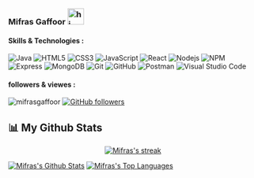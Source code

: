 ###  Mifras  Gaffoor <img src="https://user-images.githubusercontent.com/1303154/88677602-1635ba80-d120-11ea-84d8-d263ba5fc3c0.gif" width="33px" alt="hi">  <br/>
<!-- 🌱 Currently reading BSc (Hons) in Information Technology and Management,University of Moratuwa. </br>
🔎 Looking for internship in software engineer(fullstack) possition.</br>
👀 Interested in coding & traveling </br>
📫 Reach me: mifrasgaffoor@gmail.com</br> -->
<h4>Skills & Technologies :</h4>

![Java](https://img.shields.io/badge/-Java-black?style=flat-square&logo=java)
![HTML5](https://img.shields.io/badge/-HTML5-black?style=flat-square&logo=html5)
![CSS3](https://img.shields.io/badge/-CSS3-black?style=flat-square&logo=css3&logoColor=blue) 
![JavaScript](https://img.shields.io/badge/-JavaScript-black?style=flat-square&logo=javascript)
![React](https://img.shields.io/badge/-React-black?style=flat-square&logo=react)
![Nodejs](https://img.shields.io/badge/-Nodejs-black?style=flat-square&logo=Node.js)
![NPM](https://img.shields.io/badge/-NPM-black?style=flat-square&logo=npm)
![Express](https://img.shields.io/badge/-Express-black?style=flat-square&logo=express&logoColor=yellow)
![MongoDB](https://img.shields.io/badge/-MongoDB-black?style=flat-square&logo=mongodb)
![Git](https://img.shields.io/badge/-Git-black?style=flat-square&logo=git)
![GitHub](https://img.shields.io/badge/-GitHub-black?style=flat-square&logo=github)
![Postman](https://img.shields.io/badge/-Postman-black?style=flat-square&logo=postman)
![Visual Studio Code](https://img.shields.io/badge/-Visual%20Studio%20Code%20-black?style=flat-square&logo=Visual%20Studio%20Code&logoColor=blue) 



 <h4>followers & viewes :</h4> 
  
<p align="left"> <img src="https://komarev.com/ghpvc/?username=mifrasgaffoor&label=Profile%20views&color=yellow&style=flat" alt="mifrasgaffoor" /> 
<a href="https://github.com/mifrasgaffoor?tab=followers">
    <img alt="GitHub followers" src="https://img.shields.io/github/followers/mifrasgaffoor?color=blueviolet&logo=github">
  </a>

## 📊 My Github Stats
 <p align="center">
    <a href="https://github.com/mifrasgaffoor/github-readme-streak-stats">
        <img title="🔥 Get streak stats for your profile at git.io/streak-stats" alt="Mifras's streak" src="https://github-readme-streak-stats.herokuapp.com/?user=mifrasgaffoor&theme=black-ice&hide_border=true&stroke=0000&background=060A0CD0"/>
    </a>
  <br/>
</p>
    <a href="https://github.com/mifrasgaffoor/github-readme-stats"><img alt="Mifras's Github Stats" src="https://github-readme-stats.vercel.app/api?username=mifrasgaffoor&show_icons=true&count_private=true&theme=react&hide_border=true&bg_color=0D1117" /></a>
  <a href="https://github.com/mifrasgaffoor/github-readme-stats"><img alt="Mifras's Top Languages" src="https://github-readme-stats.vercel.app/api/top-langs/?username=mifrasgaffoor&langs_count=8&count_private=true&layout=compact&theme=react&hide_border=true&bg_color=0D1117" /></a>
  <br/>
  
  
<!--  <b>Note:</b> Top languages is only a metric of the languages my public code consists of and doesn't reflect experience or skill level.
<<br/>
<a href="https://github.com/mifrasgaffoor/github-readme-activity-graph"><img alt="Mifras's Activity Graph" src="https://activity-graph.herokuapp.com/graph?username=mifrasgaffoor&bg_color=0D1117&color=5BCDEC&line=5BCDEC&point=FFFFFF&hide_border=true" /></a>
<br/>
<p align="left"> <a href="https://github.com/ryo-ma/github-profile-trophy"><img src="https://github-profile-trophy.vercel.app/?username=mifrasgaffoor" alt="mifrasgaffoor" /></a> </p>
 -->





<!--

![Bootstrap-05](https://img.shields.io/badge/-Bootstrap-black?style=flat-square&logo=bootstrap) 
![React](https://img.shields.io/badge/-React-black?style=flat-square&logo=react)
![Material-UI](https://img.shields.io/badge/-Material%20UI-black?style=flat-square&logo=material%20ui&logoColor=blue)
![Tailwind CSS](https://img.shields.io/badge/-Tailwind%20CSS-black?style=flat-square&logo=Tailwind%20CSS)
![Chakra UI](https://img.shields.io/badge/-Chakra%20UI-black?style=flat-square&logo=Chakra%20UI)
![Visual Studio Code](https://img.shields.io/badge/-Visual%20Studio%20Code%20-black?style=flat-square&logo=Visual%20Studio%20Code&logoColor=blue) 
![Git](https://img.shields.io/badge/-Git-black?style=flat-square&logo=git)
![GitHub](https://img.shields.io/badge/-GitHub-black?style=flat-square&logo=github)

![NPM](https://img.shields.io/badge/-NPM-black?style=flat-square&logo=npm)
![Yarn](https://img.shields.io/badge/-Yarn-black?style=flat-square&logo=yarn)
![AdobeXD](https://img.shields.io/badge/-AdobeXd-black?style=flat-square&logo=adobexd)

![Sass](https://img.shields.io/badge/-Sass-black?style=flat-square&logo=Sass)
![Material-UI](https://img.shields.io/badge/-Material%20UI-black?style=flat-square&logo=material%20ui&logoColor=blue)
![React](https://img.shields.io/badge/-React-black?style=flat-square&logo=react)
![Redux](https://img.shields.io/badge/-Redux-black?style=flat-square&logo=redux&logoColor=purple)
![Nodejs](https://img.shields.io/badge/-Nodejs-black?style=flat-square&logo=Node.js)
![Express](https://img.shields.io/badge/-Express-black?style=flat-square&logo=express&logoColor=yellow)
![MongoDB](https://img.shields.io/badge/-MongoDB-black?style=flat-square&logo=mongodb)
![Mysql](https://img.shields.io/badge/-mysql-black?style=flat-square&logo=mysql)
![Firebase](https://img.shields.io/badge/-Firebase-black?style=flat-square&logo=firebase)
![Postman](https://img.shields.io/badge/-Postman-black?style=flat-square&logo=postman)
![Wordpress](https://img.shields.io/badge/-Wordpress-black?style=flat-square&logo=wordpress&logoColor=blue)
![Netlify](https://img.shields.io/badge/-Netlify-black?style=flat-square&logo=netlify)
![Heroku](https://img.shields.io/badge/-Heroku-black?style=flat-square&logo=heroku&logoColor=purple)
![AWS](https://img.shields.io/badge/-AWS-black?style=flat-square&logo=Amazon)

![Figma](https://img.shields.io/badge/-Figma-black?style=flat-square&logo=figma)
 
-->

<!--
<h4>Contact me  :</h4>

[![Linkedin](https://img.shields.io/badge/-LinkedIn-black?style=flat-square&logo=Linkedin&logoColor=skyblue&link=https://www.linkedin.com/in/#/)](https://www.linkedin.com/in/mifras-gaffoor-a4719b1b5/)
[![Stack Overflow](https://img.shields.io/badge/-Stack%20Overflow-222222?style=flat-square&logo=stack-overflow&logoColor=yellow&link=https://stackoverflow.com/users/9752928/#)](https://stackoverflow.com/#)
[![Website](https://img.shields.io/badge/WebSite-222222?&style=flat-square&logo=google-chrome&logoColor=red&link=#)](https://#)
[![Instagram](https://img.shields.io/badge/Instagram-black?&style=flat-square&logo=instagram&logoColor=rose&link=https://www.instagram.com/#)](https://www.instagram.com/#)
[![Facebook](https://img.shields.io/badge/Facebook-black?&style=flat-square&logo=facebook&logoColor=blue&link=https://www.facebook.com/MifrasGaffoor)](https://www.facebook.com/MifrasGaffoor)


<h3 align="center" style="color:red;">A passionate Software Engineer(fullstack) from Srilanka</h3>


 <h4>followers & viewes :</h4> 
  
<p align="left"> <img src="https://komarev.com/ghpvc/?username=mifrasgaffoor&label=Profile%20views&color=yellow&style=flat" alt="mifrasgaffoor" /> 

 
   <a href="https://github.com/mifrasgaffoor?tab=followers">
    <img alt="GitHub followers" src="https://img.shields.io/github/followers/mifrasgaffoor?color=blueviolet&logo=github">
  </a>
 
 
 ## 📊 My Github Stats
 <p align="center">
    <a href="https://github.com/mifrasgaffoor/github-readme-streak-stats">
        <img title="🔥 Get streak stats for your profile at git.io/streak-stats" alt="Mifras's streak" src="https://github-readme-streak-stats.herokuapp.com/?user=mifrasgaffoor&theme=black-ice&hide_border=true&stroke=0000&background=060A0CD0"/>
    </a>
  <br/>
</p>
    <a href="https://github.com/mifrasgaffoor/github-readme-stats"><img alt="Mifras's Github Stats" src="https://github-readme-stats.vercel.app/api?username=mifrasgaffoor&show_icons=true&count_private=true&theme=react&hide_border=true&bg_color=0D1117" /></a>
  <a href="https://github.com/mifrasgaffoor/github-readme-stats"><img alt="Mifras's Top Languages" src="https://github-readme-stats.vercel.app/api/top-langs/?username=mifrasgaffoor&langs_count=8&count_private=true&layout=compact&theme=react&hide_border=true&bg_color=0D1117" /></a>
  <br/>
  
  
 <b>Note:</b> Top languages is only a metric of the languages my public code consists of and doesn't reflect experience or skill level.
<<br/>
<a href="https://github.com/mifrasgaffoor/github-readme-activity-graph"><img alt="Mifras's Activity Graph" src="https://activity-graph.herokuapp.com/graph?username=mifrasgaffoor&bg_color=0D1117&color=5BCDEC&line=5BCDEC&point=FFFFFF&hide_border=true" /></a>
<br/>
<p align="left"> <a href="https://github.com/ryo-ma/github-profile-trophy"><img src="https://github-profile-trophy.vercel.app/?username=mifrasgaffoor" alt="mifrasgaffoor" /></a> </p>

